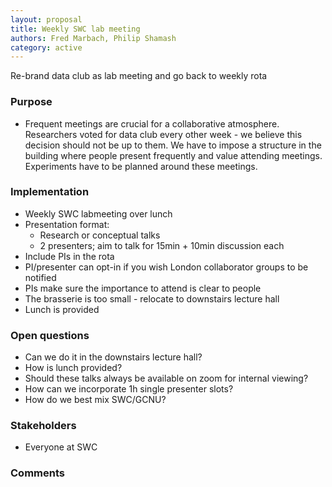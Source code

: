 ```yaml
---
layout: proposal
title: Weekly SWC lab meeting
authors: Fred Marbach, Philip Shamash
category: active
---
```


Re-brand data club as lab meeting and go back to weekly rota

<!--end summary-->

### Purpose

- Frequent meetings are crucial for a collaborative atmosphere. Researchers voted for data club every other week - we believe this decision should not be up to them. We have to impose a structure in the building where people present frequently and value attending meetings. Experiments have to be planned around these meetings.

### Implementation

- Weekly SWC labmeeting over lunch 
- Presentation format:
    * Research or conceptual talks
    * 2 presenters; aim to talk for 15min + 10min discussion each
- Include PIs in the rota
- PI/presenter can opt-in if you wish London collaborator groups to be notified
- PIs make sure the importance to attend is clear to people
- The brasserie is too small - relocate to downstairs lecture hall
- Lunch is provided

### Open questions

- Can we do it in the downstairs lecture hall?
- How is lunch provided?
- Should these talks always be available on zoom for internal viewing?
- How can we incorporate 1h single presenter slots?
- How do we best mix SWC/GCNU?

### Stakeholders

- Everyone at SWC


### Comments


